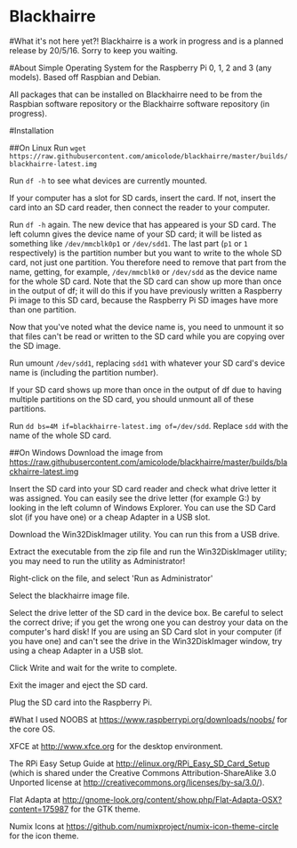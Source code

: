 Blackhairre
=====

#What it's not here yet?!
Blackhairre is a work in progress and is a planned release by 20/5/16. Sorry to keep you waiting.

#About
Simple Operating System for the Raspberry Pi 0, 1, 2 and 3 (any models). Based off Raspbian and Debian.

All packages that can be installed on Blackhairre need to be from the Raspbian software repository or the Blackhairre software repository (in progress).

#Installation

##On Linux
Run `wget https://raw.githubusercontent.com/amicolode/blackhairre/master/builds/blackhairre-latest.img`

Run `df -h` to see what devices are currently mounted.

If your computer has a slot for SD cards, insert the card. If not, insert the card into an SD card reader, then connect the reader to your computer.

Run `df -h` again. The new device that has appeared is your SD card. The left column gives the device name of your SD card; it will be listed as something like `/dev/mmcblk0p1` or `/dev/sdd1`. The last part (`p1` or `1` respectively) is the partition number but you want to write to the whole SD card, not just one partition. You therefore need to remove that part from the name, getting, for example, `/dev/mmcblk0` or `/dev/sdd` as the device name for the whole SD card. Note that the SD card can show up more than once in the output of df; it will do this if you have previously written a Raspberry Pi image to this SD card, because the Raspberry Pi SD images have more than one partition.

Now that you've noted what the device name is, you need to unmount it so that files can't be read or written to the SD card while you are copying over the SD image.

Run umount `/dev/sdd1`, replacing `sdd1` with whatever your SD card's device name is (including the partition number).

If your SD card shows up more than once in the output of df due to having multiple partitions on the SD card, you should unmount all of these partitions.

Run `dd bs=4M if=blackhairre-latest.img of=/dev/sdd`. Replace `sdd` with the name of the whole SD card.

##On Windows
Download the image from https://raw.githubusercontent.com/amicolode/blackhairre/master/builds/blackhairre-latest.img

Insert the SD card into your SD card reader and check what drive letter it was assigned. You can easily see the drive letter (for example G:) by looking in the left column of Windows Explorer. You can use the SD Card slot (if you have one) or a cheap Adapter in a USB slot.

Download the Win32DiskImager utility. You can run this from a USB drive.

Extract the executable from the zip file and run the Win32DiskImager utility; you may need to run the utility as Administrator! 

Right-click on the file, and select 'Run as Administrator'

Select the blackhairre image file.

Select the drive letter of the SD card in the device box. Be careful to select the correct drive; if you get the wrong one you can destroy your data on the computer's hard disk! If you are using an SD Card slot in your computer (if you have one) and can't see the drive in the Win32DiskImager window, try using a cheap Adapter in a USB slot.

Click Write and wait for the write to complete.

Exit the imager and eject the SD card.

Plug the SD card into the Raspberry Pi.

#What I used
NOOBS at https://www.raspberrypi.org/downloads/noobs/ for the core OS.

XFCE at http://www.xfce.org for the desktop environment.

The RPi Easy Setup Guide at http://elinux.org/RPi_Easy_SD_Card_Setup (which is shared under the Creative Commons Attribution-ShareAlike 3.0 Unported license at http://creativecommons.org/licenses/by-sa/3.0/).

Flat Adapta at http://gnome-look.org/content/show.php/Flat-Adapta-OSX?content=175987 for the GTK theme.

Numix Icons at https://github.com/numixproject/numix-icon-theme-circle for the icon theme.
